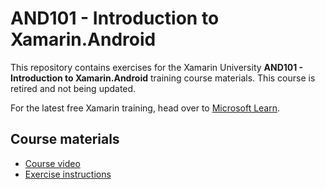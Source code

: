 # AND101 - Introduction to Xamarin.Android

This repository contains exercises for the Xamarin University **AND101 - Introduction to Xamarin.Android** training course materials. This course is retired and not being updated.

For the latest free Xamarin training, head over to [Microsoft Learn](https://aka.ms/learn-xamarin).

## Course materials

* [Course video](https://youtu.be/TAxwgCBMnr8)
* [Exercise instructions](https://XamarinUniversity.github.io/AND101/)
